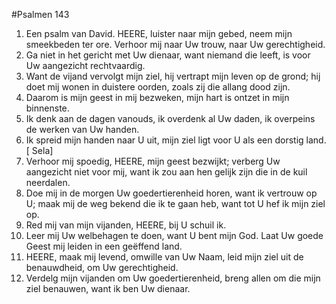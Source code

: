 #Psalmen 143
1. Een psalm van David. HEERE, luister naar mijn gebed, neem mijn smeekbeden ter ore. Verhoor mij naar Uw trouw, naar Uw gerechtigheid. 
2. Ga niet in het gericht met Uw dienaar, want niemand die leeft, is voor Uw aangezicht rechtvaardig. 
3. Want de vijand vervolgt mijn ziel, hij vertrapt mijn leven op de grond; hij doet mij wonen in duistere oorden, zoals zij die allang dood zijn. 
4. Daarom is mijn geest in mij bezweken, mijn hart is ontzet in mijn binnenste. 
5. Ik denk aan de dagen vanouds, ik overdenk al Uw daden, ik overpeins de werken van Uw handen. 
6. Ik spreid mijn handen naar U uit, mijn ziel ligt voor U als een dorstig land. [ Sela] 
7. Verhoor mij spoedig, HEERE, mijn geest bezwijkt; verberg Uw aangezicht niet voor mij, want ik zou aan hen gelijk zijn die in de kuil neerdalen. 
8. Doe mij in de morgen Uw goedertierenheid horen, want ik vertrouw op U; maak mij de weg bekend die ik te gaan heb, want tot U hef ik mijn ziel op. 
9. Red mij van mijn vijanden, HEERE, bij U schuil ik. 
10. Leer mij Uw welbehagen te doen, want U bent mijn God. Laat Uw goede Geest mij leiden in een geëffend land. 
11. HEERE, maak mij levend, omwille van Uw Naam, leid mijn ziel uit de benauwdheid, om Uw gerechtigheid. 
12. Verdelg mijn vijanden om Uw goedertierenheid, breng allen om die mijn ziel benauwen, want ik ben Uw dienaar.
